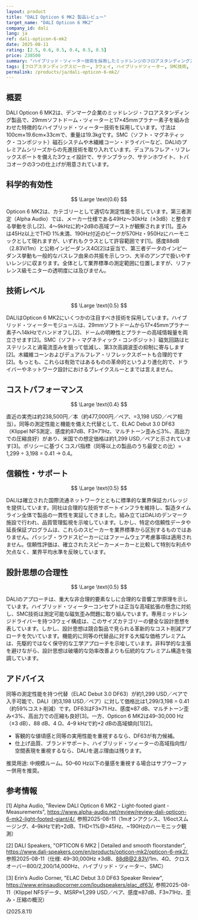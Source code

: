 ```yaml
---
layout: product
title: "DALI Opticon 6 MK2 製品レビュー"
target_name: "DALI Opticon 6 MK2"
company_id: dali
lang: ja
ref: dali-opticon-6-mk2
date: 2025-08-11
rating: [2.5, 0.6, 0.5, 0.4, 0.5, 0.5]
price: 238500
summary: "ハイブリッド・ツィーター技術を採用したミッドレンジのフロアスタンディングスピーカー。十分な測定性能を示すものの、同等機能を持つ大幅に安価な代替品との激しい競争に直面している。"
tags: [フロアスタンディングスピーカー, 3ウェイ, ハイブリッドツィーター, SMC技術, リフレックスポート]
permalink: /products/ja/dali-opticon-6-mk2/
---
```


## 概要

DALI Opticon 6 MK2は、デンマーク企業のミッドレンジ・フロアスタンディング製品で、29mmソフトドーム・ツィーターと17×45mmプラナー素子を組み合わせた特徴的なハイブリッド・ツィーター技術を採用しています。寸法は100cm×19.6cm×33cmで、重量は19.3kgです。SMC（ソフト・マグネティック・コンポジット）磁石システムや木繊維コーン・ドライバーなど、DALIのプレミアムシリーズからの先進技術を取り入れています。デュアルフレア・リフレックスポートを備えた3ウェイ設計で、サテンブラック、サテンホワイト、トバコオークの3つの仕上げが用意されています。

## 科学的有効性

$$ \Large \text{0.6} $$

Opticon 6 MK2は、カテゴリーとして適切な測定性能を示しています。第三者測定（Alpha Audio）では、メーカー仕様である49Hz～30kHz（±3dB）と整合する挙動を示し[2]、4～9kHzに約+2dBの高域ブーストが観察されます[1]。歪みは45Hz以上でTHD 1%未満、190Hz付近のピークが570Hz・950Hzにハーモニックとして現れますが、いずれもクラスとして許容範囲です[1]。感度88dB（2.83V/1m）と公称インピーダンス4Ω[2]は妥当で、第三者データのインピーダンス挙動も一般的なバスレフ由来の共振を示しつつ、大半のアンプで扱いやすいレンジに収まります。全体として業界標準の測定範囲に位置しますが、リファレンス級モニターの透明度には及びません。

## 技術レベル

$$ \Large \text{0.5} $$

DALIはOpticon 6 MK2にいくつかの注目すべき技術を採用しています。ハイブリッド・ツィーターモジュールは、29mmソフトドームから17×45mmプラナー素子へ14kHzでハンドオフし[2]、ドームの明瞭性とプラナーの高域情報量を両立させます[2]。SMC（ソフト・マグネティック・コンポジット）磁気回路はヒステリシスと渦電流歪みを狙って低減し、第3次高調波歪の抑制に寄与します[2]。木繊維コーンおよびデュアルフレア・リフレックスポートも合理的です[2]。もっとも、これらは有効ではあるものの革命的というより進化的で、ドライバーやネットワーク設計におけるブレイクスルーとまでは言えません。

## コストパフォーマンス

$$ \Large \text{0.4} $$

直近の実売は約238,500円／本（約477,000円／ペア、=3,198 USD／ペア相当）。同等の測定性能と機能を備えた代替として、ELAC Debut 3.0 DF63（Klippel NFS測定、感度約87dB、F3≈71Hz、マルチトーン歪み≲3%、高出力での圧縮良好）があり、米国での想定価格は約1,299 USD／ペアと示されています[3]。ポリシーに基づくコスパ指標（同等以上の製品のうち最安との比）= 1,299 ÷ 3,198 = 0.41 → 0.4。

## 信頼性・サポート

$$ \Large \text{0.5} $$

DALIは確立された国際流通ネットワークとともに標準的な業界保証カバレッジを提供しています。同社は合理的な技術サポートインフラを維持し、製造タイムライン全体で製品の一貫性を実証してきました。組み立てはDALIのデンマーク施設で行われ、品質管理監視を示唆しています。しかし、特定の信頼性データや延長保証プログラムは、これらのスピーカーを業界標準から区別するものではありません。パッシブ・ラウドスピーカーにはファームウェア考慮事項は適用されません。信頼性評価は、確立されたスピーカーメーカーと比較して特別な利点や欠点なく、業界平均水準を反映しています。

## 設計思想の合理性

$$ \Large \text{0.5} $$

DALIのアプローチは、重大な非合理的要素なしに合理的な音響工学原理を示しています。ハイブリッド・ツィーターコンセプトは正当な高域拡張の懸念に対処し、SMC技術は測定可能な磁気歪み問題に取り組んでいます。専用ミッドレンジドライバーを持つ3ウェイ構成は、このサイズカテゴリーの健全な設計思想を表しています。しかし、設計思想は競合製品で見られる革新的なコスト削減アプローチを欠いています。機能的に同等の代替品に対する大幅な価格プレミアムは、先駆的ではなく保守的な工学アプローチを示唆しています。非科学的な主張を避けながら、設計思想は破壊的な効率改善よりも伝統的なプレミアム構造を強調しています。

## アドバイス

同等の測定性能を持つ代替（ELAC Debut 3.0 DF63）が約1,299 USD／ペアで入手可能で、DALI（約3,198 USD／ペア）に対して価格比は1,299/3,198 = 0.41（約59%コスト削減）です。DF63はF3≈71 Hz、感度≈87 dB、マルチトーン歪み<3%、高出力での圧縮も良好[3]。一方、Opticon 6 MK2は49–30,000 Hz（±3 dB）、88 dB、4 Ω、4–9 kHzで約+2 dBの高域傾向[1][2]。

- 客観的な値頃感と同等の実用性能を重視するなら、DF63が有力候補。
- 仕上げ品質、ブランドサポート、ハイブリッド・ツィーターの高域指向性/空間表現を重視するなら、DALIを選ぶ理由は残ります。

推奨用途: 中規模ルーム。50–60 Hz以下の量感を重視する場合はサブウーファー併用を推奨。

## 参考情報

[1] Alpha Audio, "Review DALI Opticon 6 MK2 - Light-footed giant - Measurements", https://www.alpha-audio.net/review/review-dali-opticon-6-mk2-light-footed-giant/4/, 参照2025-08-11（1mオンアクシス、1/6octスムージング、4–9kHzで約+2dB、THD<1%@>45Hz、~190Hzのハーモニック観測）

[2] DALI Speakers, "OPTICON 6 MK2 | Detailed and smooth floorstander", https://www.dali-speakers.com/en/products/opticon-mk2/opticon-6-mk2/, 参照2025-08-11（仕様: 49–30,000Hz ±3dB、88dB@2.83V/1m、4Ω、クロスオーバー800/2,200/14,000Hz、ハイブリッド・ツィーター、SMC）

[3] Erin’s Audio Corner, "ELAC Debut 3.0 DF63 Speaker Review", https://www.erinsaudiocorner.com/loudspeakers/elac_df63/, 参照2025-08-11（Klippel NFSデータ、MSRP≈1,299 USD／ペア、感度≈87dB、F3≈71Hz、歪み・圧縮の概況）

(2025.8.11)